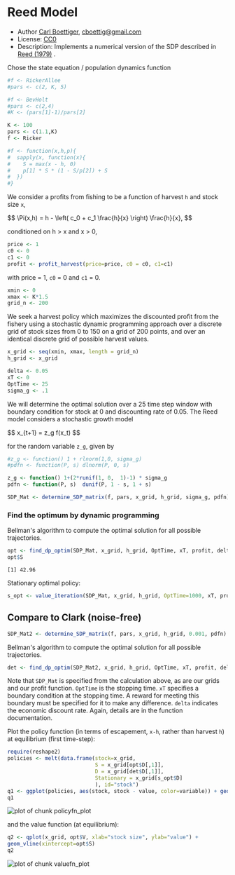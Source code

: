 


# Reed Model

 * Author [Carl Boettiger](http://carlboettiger.info), <cboettig@gmail.com>
 * License: [CC0](http://creativecommons.org/publicdomain/zero/1.0/)
 * Description:  Implements a numerical version of the SDP described in <a href="http://dx.doi.org/10.1016/0095-0696(79)90014-7">Reed (1979)</a> .





Chose the state equation / population dynamics function


```r
#f <- RickerAllee
#pars <- c(2, K, 5)

#f <- BevHolt
#pars <- c(2,4)
#K <- (pars[1]-1)/pars[2]

K <- 100
pars <- c(1.1,K)
f <- Ricker

#f <- function(x,h,p){
#  sapply(x, function(x){
#    S = max(x - h, 0)
#    p[1] * S * (1 - S/p[2]) + S
#  })
#}
```


We consider a profits from fishing to be a function of harvest `h` and stock size `x`,  

<div> $$ \Pi(x,h) = h - \left( c_0  + c_1 \frac{h}{x} \right) \frac{h}{x}, $$ </div> 


conditioned on h > x and x > 0,


```r
price <- 1
c0 <- 0
c1 <- 0
profit <- profit_harvest(price=price, c0 = c0, c1=c1) 
```


with price = 1, `c0` = 0 and `c1` = 0. 



```r
xmin <- 0
xmax <- K*1.5
grid_n <- 200
```


We seek a harvest policy which maximizes the discounted profit from the fishery using a stochastic dynamic programming approach over a discrete grid of stock sizes from 0 to 150 on a grid of 200 points, and over an identical discrete grid of possible harvest values.  



```r
x_grid <- seq(xmin, xmax, length = grid_n)  
h_grid <- x_grid  
```




```r
delta <- 0.05
xT <- 0
OptTime <- 25
sigma_g <- .1
```


We will determine the optimal solution over a 25 time step window with boundary condition for stock at 0 and discounting rate of 0.05.  The Reed model considers a stochastic growth model 

<div> $$ x_{t+1} = z_g f(x_t) $$ </div> 

for the random variable `z_g`, given by 


```r
#z_g <- function() 1 + rlnorm(1,0, sigma_g)  
#pdfn <- function(P, s) dlnorm(P, 0, s)

z_g <- function() 1+(2*runif(1, 0,  1)-1) * sigma_g
pdfn <- function(P, s)  dunif(P, 1 - s, 1 + s)
```






```r
SDP_Mat <- determine_SDP_matrix(f, pars, x_grid, h_grid, sigma_g, pdfn)
```


### Find the optimum by dynamic programming

Bellman's algorithm to compute the optimal solution for all possible trajectories.


```r
opt <- find_dp_optim(SDP_Mat, x_grid, h_grid, OptTime, xT, profit, delta, reward=0)
opt$S
```

```
[1] 42.96
```




Stationary optimal policy:  


```r
s_opt <- value_iteration(SDP_Mat, x_grid, h_grid, OptTime=1000, xT, profit, delta)
```



## Compare to Clark (noise-free)


```r
SDP_Mat2 <- determine_SDP_matrix(f, pars, x_grid, h_grid, 0.001, pdfn)
```


Bellman's algorithm to compute the optimal solution for all possible trajectories.


```r
det <- find_dp_optim(SDP_Mat2, x_grid, h_grid, OptTime, xT, profit, delta, reward=0)
```




Note that `SDP_Mat` is specified from the calculation above, as are our grids and our profit function. `OptTime` is the stopping time.  `xT` specifies a boundary condition at the stopping time. A reward for meeting this boundary must be specified for it to make any difference.  `delta` indicates the economic discount rate. Again, details are in the function documentation.   


Plot the policy function (in terms of escapement, `x-h`, rather than harvest `h`) at equilibrium (first time-step):


```r
require(reshape2)
policies <- melt(data.frame(stock=x_grid, 
                            S = x_grid[opt$D[,1]], 
                            D = x_grid[det$D[,1]], 
                            Stationary = x_grid[s_opt$D]
                            ), id="stock")
q1 <- ggplot(policies, aes(stock, stock - value, color=variable)) + geom_point(alpha=.4) + xlab("stock size") + ylab("escapement") 
q1
```

![plot of chunk policyfn_plot](http://farm4.staticflickr.com/3789/12228041343_2834e81016_o.png) 


and the value function (at equilibrium):


```r
q2 <- qplot(x_grid, opt$V, xlab="stock size", ylab="value") + 
geom_vline(xintercept=opt$S)
q2
```

![plot of chunk valuefn_plot](http://farm6.staticflickr.com/5474/12228444096_9fa9c8fdf5_o.png) 



<!--


### Simulate 
Now we'll simulate 100 replicates of this stochastic process under the Reed optimal harvest policy determined above.

No other sources of noise enter into the dynamics.  


```r
z_m <- function() 1
z_i <- function() 1
```




```r
sims <- lapply(1:100, function(i){
  ForwardSimulate(f, pars, x_grid, h_grid, x0=K, opt$D, z_g, z_m, z_i)
})
```


The forward simulation algorithm needs an initial condition `x0` which we set equal to the carrying capacity, as well as our population dynamics `f`, parameters `pars`, grids, and noise coefficients.  Recall in the Reed case only `z_g`, growth, is stochastic.  


## Summarize and plot the results                                                   

R makes it easy to work with this big replicate data set.  We make data tidy (melt), fast (data.tables), and nicely labeled.


```r
dat <- melt(sims, id=names(sims[[1]]))  
dt <- data.table(dat)
setnames(dt, "L1", "reps") # names are nice
```


### Plots 

Let's begin by looking at the dynamics of a single replicate. The line shows Reed's S, the level above which the stock should be harvested (where catch should be the difference between stock and S).  To confirm that this policy is being followed, note that harvesting only occurs when the stock is above this line, and harvest is proportional to the amount by which it is above.  Change the replicate `reps==` to see the results from a different replicate.  


```r
p0 <- ggplot(subset(dt,reps==1)) +
  geom_line(aes(time, fishstock)) +
  geom_abline(intercept=opt$S, slope = 0) +
  geom_line(aes(time, harvest), col="darkgreen") 
p0
```

![plot of chunk p0](http://farm6.staticflickr.com/5476/12228445246_5b1b358778_o.png) 



This plot summarizes the stock dynamics by visualizing the replicates. Reed's S shown again, along with the dotted line showing the allee threshold, below which the stock will go to zero (unless rescued stochastically). 


```r
p1 <- ggplot(dt) + geom_abline(intercept=opt$S, slope = 0) + 
  geom_abline(intercept=xT, slope = 0, lty=2) 
p1 <- p1 + geom_line(aes(time, fishstock, group = reps), alpha = 0.2)
p1
```

![plot of chunk p1](http://farm3.staticflickr.com/2807/12228044423_893130fff3_o.png) 



# References




-->

